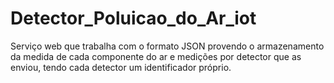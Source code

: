# Detector_Poluicao_do_Ar_iot
Serviço web que trabalha com o formato JSON provendo o armazenamento da medida de cada componente do ar e medições por detector que as enviou, tendo cada detector um identificador próprio.
